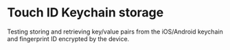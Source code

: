 # Touch ID Keychain storage

Testing storing and retrieving key/value pairs from the iOS/Android keychain and fingerprint ID encrypted by the device.
